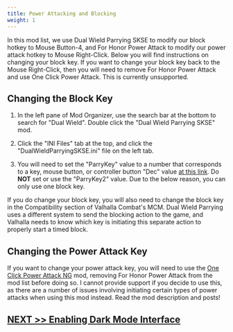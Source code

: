 ```yaml
---
title: Power Attacking and Blocking
weight: 1
---
```

In this mod list, we use Dual Wield Parrying SKSE to modify our block hotkey to Mouse Button-4, and For Honor Power Attack to modify our power attack hotkey to Mouse Right-Click. Below you will find instructions on changing your block key. If you want to change your block key back to the Mouse Right-Click, then you will need to remove For Honor Power Attack and use One Click Power Attack. This is currently unsupported.

## Changing the Block Key

1. In the left pane of Mod Organizer, use the search bar at the bottom to search for "Dual Wield". Double click the "Dual Wield Parrying SKSE" mod.

2. Click the "INI Files" tab at the top, and click the "DualWieldParryingSKSE.ini" file on the left tab.

3. You will need to set the "ParryKey" value to a number that corresponds to a key, mouse button, or controller button "Dec" value [at this link](https://www.creationkit.com/index.php?title=Input_Script#DXScanCodes). Do **NOT** set or use the "ParryKey2" value. Due to the below reason, you can only use one block key.

If you do change your block key, you will also need to change the block key in the Compatibility section of Valhalla Combat's MCM. Dual Wield Parrying uses a different system to send the blocking action to the game, and Valhalla needs to know which key is initiating this separate action to properly start a timed block.

## Changing the Power Attack Key

If you want to change your power attack key, you will need to use the [One Click Power Attack NG](https://www.nexusmods.com/skyrimspecialedition/mods/60878) mod, removing For Honor Power Attack from the mod list before doing so. I cannot provide support if you decide to use this, as there are a number of issues involving initiating certain types of power attacks when using this mod instead. Read the mod description and posts!

## [NEXT >> Enabling Dark Mode Interface](../darkinterface)
